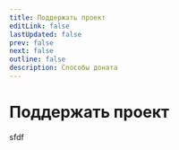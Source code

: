 ```yaml
---
title: Поддержать проект
editLink: false
lastUpdated: false
prev: false
next: false
outline: false
description: Способы доната
---
```


# Поддержать проект

sfdf
